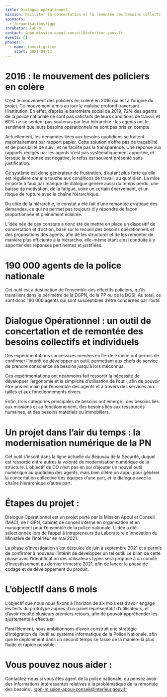 ```yaml
---
title: Dialogue opérationnel
mission: Faciliter la concertation et la remontée des besoins collectifs et individuels des agents de la police nationale
sponsors:
  - /organisations/igpn
incubator: lab-mi
contact: igpn-mission-appui-conseil@interieur.gouv.fr
events: []
phases:
  - name: investigation
    start: 2021-09-13
---
```

# 2016 : le mouvement des policiers en colère

C’est le mouvement des policiers en colère en 2016 qui est à l’origine du projet. Ce mouvement a mis au jour le malaise profond traversant l’institution. En effet, d’après le baromètre social de 2019, 72% des agents de la police nationale ne sont pas satisfaits de leurs conditions de travail, et 60% ne se sentent pas soutenus par leur hiérarchie : les agents ont le sentiment que leurs besoins opérationnels ne sont pas pris en compte.

Actuellement, les demandes liées aux besoins quotidiens se traitent majoritairement par rapport papier. Cette solution n’offre pas de traçabilité et de possibilité de suivi, et ne facilite pas la transparence. Une réponse aux rapports rédigés par les agents n’est pas systématiquement apportée, et lorsque la réponse est négative, le refus est souvent présenté sans justification.

Ce système est donc générateur de frustration, d’autant plus forte qu’elle est régulière car elle touche aux conditions de travail, au quotidien. La mise en porte à faux par manque de dialogue génère aussi du temps perdu, une baisse de motivation, de la fatigue, voire un certain énervement, et un risque de rupture avec la chaîne hiérarchique.

Du côté de la hiérarchie, le constat a été fait d’une remontée erratique des demandes, ce qui ne permet pas toujours d’y répondre de façon proportionnée et pleinement éclairée.

L’idée née de ces constats a donc été de mettre en place un dispositif de concertation et d’action, basé sur le recueil des besoins opérationnels et des propositions des agents, afin de les structurer et de les remonter de manière plus efficiente à la hiérarchie, elle-même étant ainsi conduite à y apporter des réponses pertinentes et justifiées.

# 190 000 agents de la police nationale

Cet outil est à destination de l’ensemble des effectifs policiers, qu’ils travaillent dans le périmètre de la DGPN, de la PP ou de la DGSI. Au total, ce sont donc 190 000 agents qui sont susceptibles d’être concernés par l’outil.

# Dialogue Opérationnel : un outil de concertation et de remontée des besoins collectifs et individuels

Des expérimentations successives menées en Île-de-France ont permis de confirmer l’intérêt de développer un outil, permettant aux chefs de service de prendre conscience de besoins jusqu’à lors méconnus.

Ces expérimentations ont néanmoins fait ressortir la nécessité de développer l’ergonomie et la simplicité d’utilisation de l’outil, afin de pouvoir être pris en main par l’ensemble des agents et à travers des services aux tailles et aux fonctionnements divers.

Enfin, trois catégories principales de besoins ont émergé : des besoins liés aux missions et au fonctionnement, des besoins liés aux ressources humaines, et des besoins matériels ou immobiliers.

# Un projet dans l’air du temps : la modernisation numérique de la PN

Cet outil s’inscrit dans la ligne actuelle du Beauvau de la Sécurité, duquel est ressortie entre autres la volonté de modernisation numérique de la structure. L’objectif de DO n’est pas en soi d’ajouter un nouvel outil numérique au quotidien des agents, mais bien d’être un appui pour générer la concertation collective des équipes d’une part, et le dialogue avec la chaîne hiérarchique d’autre part.

# Étapes du projet :

Dialogue Opérationnel est un projet porté par la Mission Appui et Conseil (MAC), de l’IGPN, cabinet de conseil interne en organisation et en management pour l’ensemble de la police nationale. L’idée a été sélectionnée lors de l’appel à intrapreneurs du Laboratoire d’innovation du Ministère de l’intérieur en mai 2021.

La phase d’investigation s’est déroulée de juin à septembre 2021 et a permis de confirmer à nouveau l’intérêt de développer un tel outil. Le bilan de cette phase avec l’identification des utilisateurs types sera proposé à un comité d’investissement au dernier trimestre 2021, afin de lancer la phase de codage et de développement du produit.

# L’objectif dans 6 mois

L’objectif que nous nous fixons à l’horizon de six mois est d’avoir engagé les tests du prototype auprès d’un panel représentatif d’utilisateurs, et d’avoir récolté plusieurs premiers retours, afin de pouvoir appréhender les ajustements à effectuer.

Parallèlement, nous ambitionnons d’avoir construit une stratégie d’intégration de l’outil au système informatique de la Police Nationale, afin que le déploiement dans un second temps se fasse de la manière la plus fluide et rapide possible.

# Vous pouvez nous aider :

Contactez-nous si vous êtes agent de la police nationale, ou pensez avoir des informations intéressantes relatives à la problématique de la remontée des besoins : igpn-mission-appui-conseil@interieur.gouv.fr
